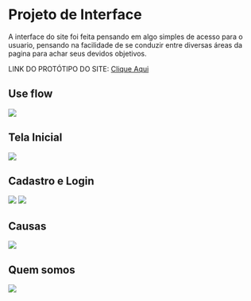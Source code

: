 # Projeto de Interface
  A interface do site foi feita pensando em algo simples de acesso para o usuario, pensando na facilidade de se conduzir entre diversas áreas da pagina para achar seus devidos objetivos.
  
  LINK DO PROTÓTIPO DO SITE: <a href="https://www.figma.com/proto/r93bqRYlBCWOidqmfHZGXM/Untitled?node-id=3%3A2&scaling=min-zoom&page-id=0%3A1&starting-point-node-id=3%3A2&show-proto-sidebar=1"  target="_blank" >Clique Aqui</a>
  
  ## Use flow
<img src="https://cdn.discordapp.com/attachments/959085365849886745/964904779673374770/unknown.png">


  ## Tela Inicial
<img src="https://cdn.discordapp.com/attachments/497958230396239878/964242742052003850/unknown.png">

  ## Cadastro e Login
<img src="https://cdn.discordapp.com/attachments/959085365849886745/964905588364558406/unknown.png">
<img src="https://cdn.discordapp.com/attachments/959085365849886745/964905735693680671/unknown.png">

  ## Causas
<img src="https://cdn.discordapp.com/attachments/959085365849886745/964905910214467674/unknown.png">

  ## Quem somos
<img src="https://cdn.discordapp.com/attachments/959085365849886745/964906040720261160/unknown.png">

